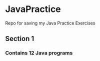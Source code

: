 # JavaPractice
Repo for saving my Java Practice Exercises

## Section 1
### Contains 12 Java programs